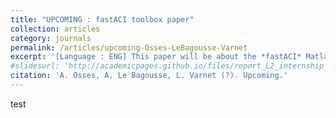 ```yaml
---
title: "UPCOMING : fastACI toolbox paper"
collection: articles
category: journals
permalink: /articles/upcoming-Osses-LeBagousse-Varnet
excerpt: '[Language : ENG] This paper will be about the *fastACI* Matlab toolbox and its functionning as well as validity statement.'
#slidesurl: 'http://academicpages.github.io/files/report_L2_internship_2022SU.pdf'
citation: 'A. Osses, A. Le Bagousse, L. Varnet (?). Upcoming.'
---
```

test